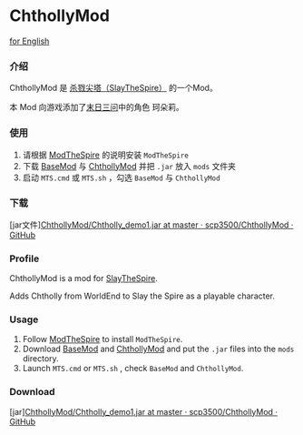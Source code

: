 # ChthollyMod

[for English](#profile)

### 介绍

ChthollyMod 是 [杀戮尖塔（SlayTheSpire）](https://store.steampowered.com/app/646570/Slay_the_Spire/) 的一个Mod。

本 Mod 向游戏添加了[末日三问](https://zh.moegirl.org.cn/末日时在做什么？有没有空？可以来拯救吗？#cite_note-1)中的角色 珂朵莉。

### 使用

1. 请根据 [ModTheSpire](https://github.com/kiooeht/ModTheSpire#usage) 的说明安装 `ModTheSpire`
2. 下载 [BaseMod](https://github.com/daviscook477/BaseMod/releases) 与 [ChthollyMod](https://github.com/scp3500/ChthollyMod) 并把 `.jar` 放入 `mods` 文件夹
3. 启动 `MTS.cmd` 或 `MTS.sh` ，勾选 `BaseMod` 与 `ChthollyMod`

### 下载

[jar文件][ChthollyMod/Chtholly_demo1.jar at master · scp3500/ChthollyMod · GitHub](https://github.com/scp3500/ChthollyMod/blob/master/Chtholly_demo1.jar)

### Profile

ChthollyMod is a mod for [SlayTheSpire](https://store.steampowered.com/app/646570/Slay_the_Spire/).

Adds Chtholly from WorldEnd to Slay the Spire as a playable character.

### Usage 

1. Follow [ModTheSpire](https://github.com/kiooeht/ModTheSpire#usage) to install `ModTheSpire`.
2. Download [BaseMod](https://github.com/daviscook477/BaseMod/releases) and [ChthollyMod](https://github.com/scp3500/ChthollyMod) and put the `.jar` files into the `mods` directory.
3. Launch `MTS.cmd` or `MTS.sh` , check `BaseMod` and `ChthollyMod`.

### Download

[jar][ChthollyMod/Chtholly_demo1.jar at master · scp3500/ChthollyMod · GitHub](https://github.com/scp3500/ChthollyMod/blob/master/Chtholly_demo1.jar)
